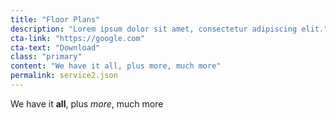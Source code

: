 ```yaml
---
title: "Floor Plans"
description: "Lorem ipsum dolor sit amet, consectetur adipiscing elit."
cta-link: "https://google.com"
cta-text: "Download"
class: "primary"
content: "We have it all, plus more, much more"
permalink: service2.json
---
```

We have it **all**, plus *more*, much more